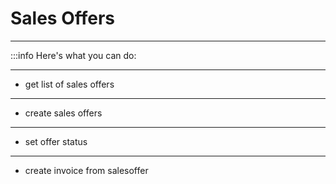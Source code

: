 # Sales Offers
---
:::info Here's what you can do:

---
- get list of sales offers
---
- create sales offers
---
- set offer status
---
- create invoice from salesoffer